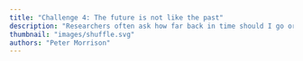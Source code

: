 ```yaml
---
title: "Challenge 4: The future is not like the past"
description: "Researchers often ask how far back in time should I go or how far forward should I forecast? Do I only care about annual changes, or do I want to know about changes within years? This example discusses how the future is not like the past."
thumbnail: "images/shuffle.svg"
authors: "Peter Morrison"
---
```

